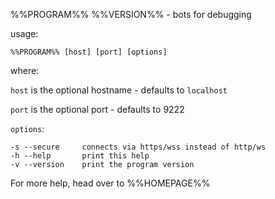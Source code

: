%%PROGRAM%% %%VERSION%% - bots for debugging

usage:

    %%PROGRAM%% [host] [port] [options]

where:

`host` is the optional hostname - defaults to `localhost`

`port` is the optional port - defaults to 9222

`options`:

    -s --secure     connects via https/wss instead of http/ws
    -h --help       print this help
    -v --version    print the program version

For more help, head over to %%HOMEPAGE%%
